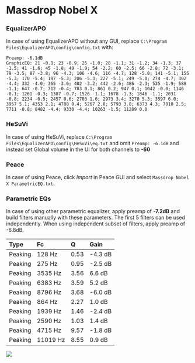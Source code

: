 # Massdrop Nobel X

### EqualizerAPO
In case of using EqualizerAPO without any GUI, replace `C:\Program Files\EqualizerAPO\config\config.txt`
with:
```
Preamp: -6.1dB
GraphicEQ: 21 -0.8; 23 -0.9; 25 -1.0; 28 -1.1; 31 -1.2; 34 -1.3; 37 -1.5; 41 -1.6; 45 -1.8; 49 -1.9; 54 -2.2; 60 -2.5; 66 -2.8; 72 -3.1; 79 -3.5; 87 -3.8; 96 -4.3; 106 -4.6; 116 -4.7; 128 -5.0; 141 -5.1; 155 -5.3; 170 -5.4; 187 -5.3; 206 -5.3; 227 -5.1; 249 -5.0; 274 -4.7; 302 -4.4; 332 -4.0; 365 -3.6; 402 -3.2; 442 -2.6; 486 -2.3; 535 -1.9; 588 -1.1; 647 -0.7; 712 -0.4; 783 0.1; 861 0.2; 947 0.1; 1042 -0.0; 1146 -0.1; 1261 -0.3; 1387 -0.7; 1526 -1.1; 1678 -1.3; 1846 -1.1; 2031 -0.8; 2234 -0.5; 2457 0.6; 2703 1.6; 2973 3.4; 3270 5.3; 3597 6.0; 3957 5.1; 4353 2.1; 4788 0.4; 5267 2.0; 5793 3.8; 6373 4.3; 7010 2.5; 7711 -0.8; 8482 -4.4; 9330 -4.4; 10263 -1.5; 11289 0.0
```

### HeSuVi
In case of using HeSuVi, replace `C:\Program Files\EqualizerAPO\config\HeSuVi\eq.txt` and omit `Preamp:
-6.1dB` and instead set Global volume in the UI for both channels to **-60**

### Peace
In case of using Peace, click *Import* in Peace GUI and select `Massdrop Nobel X ParametricEQ.txt`.

### Parametric EQs
In case of using other parametric equalizer, apply preamp of **-7.2dB** and build filters manually
with these parameters. The first 5 filters can be used independently.
When using independent subset of filters, apply preamp of -6.8dB.

| Type    | Fc       |    Q | Gain    |
|:--------|:---------|:-----|:--------|
| Peaking | 128 Hz   | 0.53 | -4.3 dB |
| Peaking | 275 Hz   | 0.95 | -2.5 dB |
| Peaking | 3535 Hz  | 3.56 | 6.6 dB  |
| Peaking | 6383 Hz  | 3.59 | 5.2 dB  |
| Peaking | 8796 Hz  | 3.68 | -6.0 dB |
| Peaking | 864 Hz   | 2.27 | 1.0 dB  |
| Peaking | 1939 Hz  | 1.46 | -2.4 dB |
| Peaking | 2590 Hz  | 1.03 | 1.4 dB  |
| Peaking | 4715 Hz  | 9.57 | -1.8 dB |
| Peaking | 11019 Hz | 8.55 | 0.9 dB  |

![](https://raw.githubusercontent.com/jaakkopasanen/AutoEq/master/results/innerfidelity/sbaf-serious/Massdrop%20Nobel%20X/Massdrop%20Nobel%20X.png)